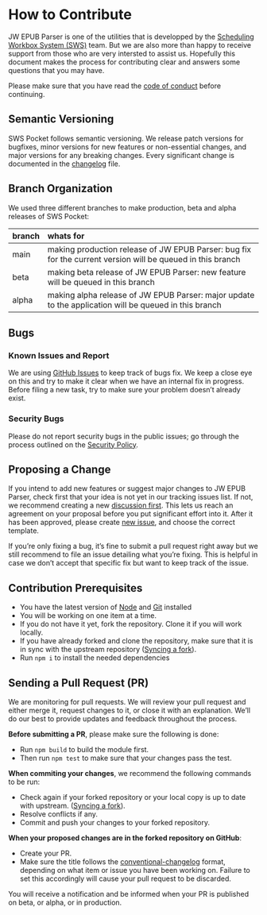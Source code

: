 # How to Contribute

JW EPUB Parser is one of the utilities that is developped by the [Scheduling Workbox System (SWS)](https://github.com/sws2apps) team. But we are also more than happy to receive support from those who are very intersted to assist us. Hopefully this document makes the process for contributing clear and answers some questions that you may have.

Please make sure that you have read the [code of conduct](https://github.com/sws2apps/jw-epub-parser/blob/main/CODE_OF_CONDUCT.md) before continuing.

## Semantic Versioning

SWS Pocket follows semantic versioning. We release patch versions for bugfixes, minor versions for new features or non-essential changes, and major versions for any breaking changes. Every significant change is documented in the [changelog](https://github.com/sws2apps/jw-epub-parser/blob/main/CHANGELOG.md) file.

## Branch Organization

We used three different branches to make production, beta and alpha releases of SWS Pocket:

| branch | whats for                                                                                                  |
| :----- | :--------------------------------------------------------------------------------------------------------- |
| main   | making production release of JW EPUB Parser: bug fix for the current version will be queued in this branch |
| beta   | making beta release of JW EPUB Parser: new feature will be queued in this branch                           |
| alpha  | making alpha release of JW EPUB Parser: major update to the application will be queued in this branch      |

## Bugs

### Known Issues and Report

We are using [GitHub Issues](https://github.com/sws2apps/jw-epub-parser/issues) to keep track of bugs fix. We keep a close eye on this and try to make it clear when we have an internal fix in progress. Before filing a new task, try to make sure your problem doesn’t already exist.

### Security Bugs

Please do not report security bugs in the public issues; go through the process outlined on the [Security Policy](https://github.com/sws2apps/jw-epub-parser/blob/main/SECURITY.md).

## Proposing a Change

If you intend to add new features or suggest major changes to JW EPUB Parser, check first that your idea is not yet in our tracking issues list. If not, we recommend creating a new [discussion first](https://github.com/sws2apps/jw-epub-parser/discussions/categories/ideas). This lets us reach an agreement on your proposal before you put significant effort into it. After it has been approved, please create [new issue](https://github.com/sws2apps/jw-epub-parser/issues), and choose the correct template.

If you’re only fixing a bug, it’s fine to submit a pull request right away but we still recommend to file an issue detailing what you’re fixing. This is helpful in case we don’t accept that specific fix but want to keep track of the issue.

## Contribution Prerequisites

- You have the latest version of [Node](https://nodejs.org) and [Git](https://git-scm.com) installed
- You will be working on one item at a time.
- If you do not have it yet, fork the repository. Clone it if you will work locally.
- If you have already forked and clone the repository, make sure that it is in sync with the upstream repository ([Syncing a fork](https://docs.github.com/en/pull-requests/collaborating-with-pull-requests/working-with-forks/syncing-a-fork)).
- Run `npm i` to install the needed dependencies

## Sending a Pull Request (PR)

We are monitoring for pull requests. We will review your pull request and either merge it, request changes to it, or close it with an explanation. We’ll do our best to provide updates and feedback throughout the process.

**Before submitting a PR**, please make sure the following is done:

- Run `npm build` to build the module first.
- Then run `npm test` to make sure that your changes pass the test.

**When commiting your changes**, we recommend the following commands to be run:

- Check again if your forked repository or your local copy is up to date with upstream. ([Syncing a fork](https://docs.github.com/en/pull-requests/collaborating-with-pull-requests/working-with-forks/syncing-a-fork)).
- Resolve conflicts if any.
- Commit and push your changes to your forked repository.

**When your proposed changes are in the forked repository on GitHub**:

- Create your PR.
- Make sure the title follows the [conventional-changelog](https://github.com/semantic-release/semantic-release#commit-message-format) format, depending on what item or issue you have been working on. Failure to set this accordingly will cause your pull request to be discarded.

You will receive a notification and be informed when your PR is published on beta, or alpha, or in production.

